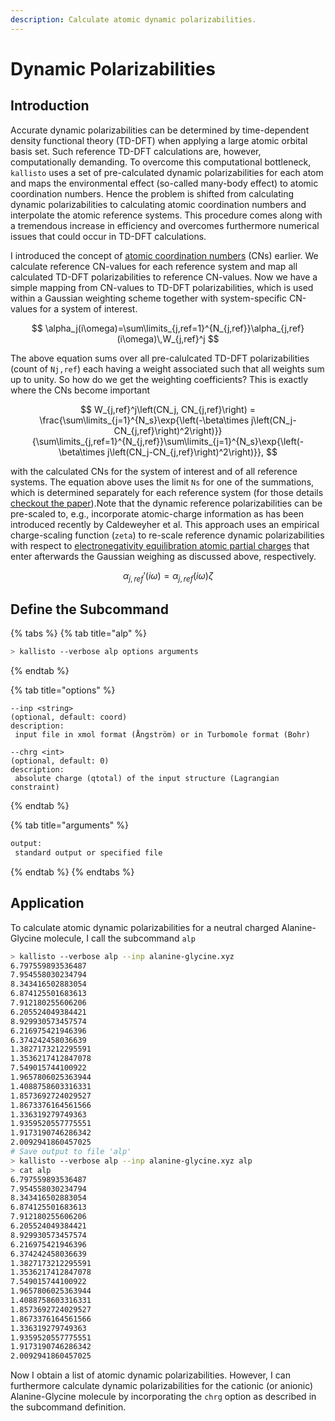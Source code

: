 ```yaml
---
description: Calculate atomic dynamic polarizabilities.
---
```


# Dynamic Polarizabilities

## Introduction

Accurate dynamic polarizabilities can be determined by time-dependent density functional theory \(TD-DFT\) when applying a large atomic orbital basis set. Such reference TD-DFT calculations are, however, computationally demanding. To overcome this computational bottleneck, `kallisto` uses a set of pre-calculated dynamic polarizabilities for each atom and maps the environmental effect \(so-called many-body effect\) to atomic coordination numbers. Hence the problem is shifted from calculating dynamic polarizabilities to calculating atomic coordination numbers and interpolate the atomic reference systems. This procedure comes along with a tremendous increase in efficiency and overcomes furthermore numerical issues that could occur in TD-DFT calculations.

I introduced the concept of [atomic coordination numbers](https://app.gitbook.com/@ehjc/s/kallisto/~/drafts/-MQgkWTyy2kFmCRZXTvp/features/cns) \(CNs\) earlier. We calculate reference CN-values for each reference system and map all calculated TD-DFT polarizabilities to reference CN-values. Now we have a simple mapping from CN-values to TD-DFT polarizabilities, which is used within a Gaussian weighting scheme together with system-specific CN-values for a system of interest. 

$$
\alpha_j(i\omega)=\sum\limits_{j,ref=1}^{N_{j,ref}}\alpha_{j,ref}(i\omega)\,W_{j,ref}^j
$$

The above equation sums over all pre-calulcated TD-DFT polarizabilities \(count of `Nj,ref`\) each having a weight associated such that all weights sum up to unity. So how do we get the weighting coefficients? This is exactly where the CNs become important

$$
W_{j,ref}^j\left(CN_j, CN_{j,ref}\right) = \frac{\sum\limits_{j=1}^{N_s}\exp{\left(-\beta\times j\left(CN_j-CN_{j,ref}\right)^2\right)}}{\sum\limits_{j,ref=1}^{N_{j,ref}}\sum\limits_{j=1}^{N_s}\exp{\left(-\beta\times j\left(CN_j-CN_{j,ref}\right)^2\right)}},
$$

with the calculated CNs for the system of interest and of all reference systems. The equation above uses the limit `Ns` for one of the summations, which is determined separately for each reference system \(for those details [checkout the paper](https://chemrxiv.org/articles/preprint/A_Generally_Applicable_Atomic-Charge_Dependent_London_Dispersion_Correction_Scheme/7430216)\).Note that the dynamic reference polarizabilities can be pre-scaled to, e.g., incorporate atomic-charge information as has been introduced recently by Caldeweyher et al. This approach uses an empirical charge-scaling function \(`zeta`\) to re-scale reference dynamic polarizabilities with respect to [electronegativity equilibration atomic partial charges](https://app.gitbook.com/@ehjc/s/kallisto/~/drafts/-MQgoO_6n1o2gY4PTCcJ/features/eeq) that enter afterwards the Gaussian weighing as discussed above, respectively.

$$
\alpha_{j,ref}'(i\omega) = \alpha_{j,ref}(i\omega)\zeta
$$

## Define the Subcommand

{% tabs %}
{% tab title="alp" %}
```bash
> kallisto --verbose alp options arguments 
```
{% endtab %}

{% tab title="options" %}
```markup
--inp <string> 
(optional, default: coord)
description: 
 input file in xmol format (Ångström) or in Turbomole format (Bohr)

--chrg <int>
(optional, default: 0)
description:
 absolute charge (qtotal) of the input structure (Lagrangian constraint)
```
{% endtab %}

{% tab title="arguments" %}
```bash
output: 
 standard output or specified file
```
{% endtab %}
{% endtabs %}

## Application

To calculate atomic dynamic polarizabilities for a neutral charged Alanine-Glycine molecule, I call the subcommand `alp`

```bash
> kallisto --verbose alp --inp alanine-glycine.xyz
6.797559893536487
7.954558030234794
8.343416502883054
6.874125501683613
7.912180255606206
6.205524049384421
8.929930573457574
6.216975421946396
6.374242458036639
1.3827173212295591
1.3536217412847078
7.549015744100922
1.9657806025363944
1.4088758603316331
1.8573692724029527
1.8673376164561566
1.336319279749363
1.9359520557775551
1.9173190746286342
2.0092941860457025
# Save output to file 'alp'
> kallisto --verbose alp --inp alanine-glycine.xyz alp
> cat alp
6.797559893536487
7.954558030234794
8.343416502883054
6.874125501683613
7.912180255606206
6.205524049384421
8.929930573457574
6.216975421946396
6.374242458036639
1.3827173212295591
1.3536217412847078
7.549015744100922
1.9657806025363944
1.4088758603316331
1.8573692724029527
1.8673376164561566
1.336319279749363
1.9359520557775551
1.9173190746286342
2.0092941860457025
```

Now I obtain a list of atomic dynamic polarizabilities. However, I can furthermore calculate dynamic polarizabilities for the cationic \(or anionic\) Alanine-Glycine molecule by incorporating the `chrg` option as described in the subcommand definition.

